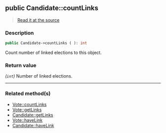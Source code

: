 ## public Candidate::countLinks

> [Read it at the source](https://github.com/julien-boudry/Condorcet/blob/master/src/Relations/Linkable.php#L44)

### Description    

```php
public Candidate->countLinks ( ): int
```

Count number of linked elections to this object.
    

### Return value   

*(`int`)* Number of linked elections.


---------------------------------------

### Related method(s)      

* [Vote::countLinks](/Docs/api-reference/Vote%20Class/Vote--countLinks.md)    
* [Vote::getLinks](/Docs/api-reference/Vote%20Class/Vote--getLinks.md)    
* [Candidate::getLinks](/Docs/api-reference/Candidate%20Class/Candidate--getLinks.md)    
* [Vote::haveLink](/Docs/api-reference/Vote%20Class/Vote--haveLink.md)    
* [Candidate::haveLink](/Docs/api-reference/Candidate%20Class/Candidate--haveLink.md)    
